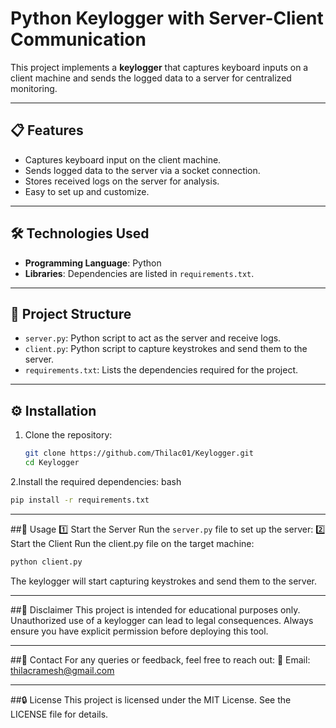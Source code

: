 # Python Keylogger with Server-Client Communication  

This project implements a **keylogger** that captures keyboard inputs on a client machine and sends the logged data to a server for centralized monitoring.  

---

## 📋 Features  

- Captures keyboard input on the client machine.  
- Sends logged data to the server via a socket connection.  
- Stores received logs on the server for analysis.  
- Easy to set up and customize.  

---

## 🛠️ Technologies Used  

- **Programming Language**: Python  
- **Libraries**: Dependencies are listed in `requirements.txt`.  

---

## 📂 Project Structure  

- `server.py`: Python script to act as the server and receive logs.  
- `client.py`: Python script to capture keystrokes and send them to the server.  
- `requirements.txt`: Lists the dependencies required for the project.  

---

## ⚙️ Installation  

1. Clone the repository:  
   ```bash  
   git clone https://github.com/Thilac01/Keylogger.git  
   cd Keylogger  
2.Install the required dependencies:
bash
```bash
pip install -r requirements.txt
```

---
##🚀 Usage
1️⃣ Start the Server
Run the ```server.py``` file to set up the server:
2️⃣ Start the Client
Run the client.py file on the target machine:

```bash
python client.py
```
The keylogger will start capturing keystrokes and send them to the server.

---
##🚨 Disclaimer
This project is intended for educational purposes only. Unauthorized use of a keylogger can lead to legal consequences. Always ensure you have explicit permission before deploying this tool.

---
##📧 Contact
For any queries or feedback, feel free to reach out:
📧 Email: thilacramesh@gmail.com

---

##🔒 License
This project is licensed under the MIT License. See the LICENSE file for details.


